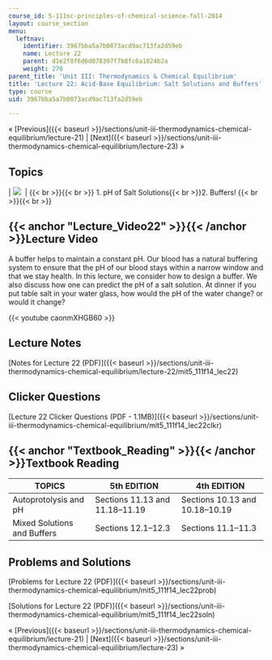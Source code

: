 ```yaml
---
course_id: 5-111sc-principles-of-chemical-science-fall-2014
layout: course_section
menu:
  leftnav:
    identifier: 3967bba5a7b0073acd9ac713fa2d59eb
    name: Lecture 22
    parent: d1e2f8f6d6d078397f7b8fc6a1024b2a
    weight: 270
parent_title: 'Unit III: Thermodynamics & Chemical Equilibrium'
title: 'Lecture 22: Acid-Base Equilibrium: Salt Solutions and Buffers'
type: course
uid: 3967bba5a7b0073acd9ac713fa2d59eb

---
```


« [Previous]({{< baseurl >}}/sections/unit-iii-thermodynamics-chemical-equilibrium/lecture-21) | [Next]({{< baseurl >}}/sections/unit-iii-thermodynamics-chemical-equilibrium/lecture-23) »

Topics
------

| ![](/coursemedia/5-111sc-principles-of-chemical-science-fall-2014/127de415cbe79d2666a663b56de9407f_Lecture_22.jpg)  |  {{< br >}}{{< br >}} 1.  pH of Salt Solutions{{< br >}}2.  Buffers! {{< br >}}{{< br >}}  

{{< anchor "Lecture_Video22" >}}{{< /anchor >}}Lecture Video
------------------------------------------------------------

A buffer helps to maintain a constant pH. Our blood has a natural buffering system to ensure that the pH of our blood stays within a narrow window and that we stay health. In this lecture, we consider how to design a buffer. We also discuss how one can predict the pH of a salt solution. At dinner if you put table salt in your water glass, how would the pH of the water change? or would it change?

{{< youtube caonmXHGB60 >}}

Lecture Notes
-------------

[Notes for Lecture 22 (PDF)]({{< baseurl >}}/sections/unit-iii-thermodynamics-chemical-equilibrium/lecture-22/mit5_111f14_lec22)

Clicker Questions
-----------------

[Lecture 22 Clicker Questions (PDF - 1.1MB)]({{< baseurl >}}/sections/unit-iii-thermodynamics-chemical-equilibrium/mit5_111f14_lec22clkr)

{{< anchor "Textbook_Reading" >}}{{< /anchor >}}Textbook Reading
----------------------------------------------------------------

| TOPICS | 5th EDITION | 4th EDITION |
| --- | --- | --- |
| Autoprotolysis and pH | Sections 11.13 and 11.18–11.19 | Sections 10.13 and 10.18–10.19 |
| Mixed Solutions and Buffers | Sections 12.1–12.3 | Sections 11.1–11.3 

Problems and Solutions
----------------------

[Problems for Lecture 22 (PDF)]({{< baseurl >}}/sections/unit-iii-thermodynamics-chemical-equilibrium/mit5_111f14_lec22prob)

[Solutions for Lecture 22 (PDF)]({{< baseurl >}}/sections/unit-iii-thermodynamics-chemical-equilibrium/mit5_111f14_lec22soln)

« [Previous]({{< baseurl >}}/sections/unit-iii-thermodynamics-chemical-equilibrium/lecture-21) | [Next]({{< baseurl >}}/sections/unit-iii-thermodynamics-chemical-equilibrium/lecture-23) »